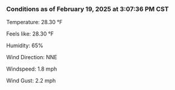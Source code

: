 ### Conditions as of February 19, 2025 at 3:07:36 PM CST 

Temperature: 28.30 &deg;F

Feels like: 28.30 &deg;F

Humidity: 65%

Wind Direction: NNE

Windspeed: 1.8 mph

Wind Gust: 2.2 mph

